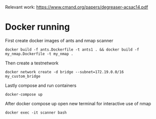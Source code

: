 Relevant work:
https://www.cmand.org/papers/degreaser-acsac14.pdf


# Docker running

First create docker images of ants and nmap scanner

```console
docker build -f ants.Dockerfile -t ants1 . && docker build -f my_nmap.Dockerfile -t my_nmap .
```

Then create a testnetwork

```console
docker network create -d bridge --subnet=172.19.0.0/16 my_custom_bridge
```

Lastly compose and run containers

```console
docker-compose up
```

After docker compose up open new terminal for interactive use of nmap

```console
docker exec -it scanner bash
```


